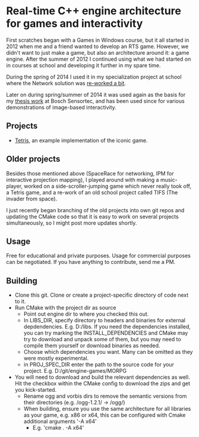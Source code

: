 Real-time C++ engine architecture for games and interactivity
=============================================================

First scratches began with a Games in Windows course, but it all started in 2012 when me and a friend wanted to develop an RTS game. However, we didn't want to just make a game, but also an architecture around it: a game engine. After the summer of 2012 I continued using what we had started on in courses at school and developing it further in my spare time. 

During the spring of 2014 I used it in my specialization project at school where the Network solution was [re-worked a bit](http://focus.gscept.com/2014ip08/).

Later on during spring/summer of 2014 it was used again as the basis for my [thesis work](https://pure.ltu.se/portal/en/studentthesis/interaktiv-projektionskartlaggning%28bcca6075-4774-466c-9990-4f3cd91343d4%29.html) at Bosch Sensortec, and has been used since for various demonstrations of image-based interactivity.


Projects
---------------
*	[Tetris](https://github.com/erenik/tetris), an example implementation of the iconic game.

Older projects
--------------
Besides those mentioned above (SpaceRace for networking, IPM for interactive projection mapping), I played around with making a music-player, worked on a side-scroller-jumping game which never really took off, a Tetris game, and a re-work of an old school project called TIFS (The invader from space).

I just recently began branching of the old projects into own git repos and updating the CMake code so that it is easy to work on several projects simultaneously, so I might post more updates shortly.

Usage
-----
Free for educational and private purposes. Usage for commercial purposes can be negotiated. If you have anything to contribute, send me a PM.

Building
--------
- Clone this git. Clone or create a project-specific directory of code next to it.
- Run CMake with the project dir as source
	- Point out engine dir to where you checked this out.
	- In LIBS_DIR, specify directory to headers and binaries for external depdendencies. E.g. D:/libs. If you need the dependencies installed, you can try marking the INSTALL_DEPENDENCIES and CMake may try to download and unpack some of them, but you may need to compile them yourself or download binaries as needed.
	- Choose which dependencies you want. Many can be omitted as they were mostly experimental.
	- in PROJ_SPEC_DIR enter the path to the source code for your project. E.g. D:/git/engine-games/MORPG 
- You will need to download and build the relevant dependencies as well. Hit the checkbox within the CMake config to download the zips and get you kick-started.
	- Rename ogg and vorbis dirs to remove the semantic versions from their directories (e.g. /ogg-1.2.1/ -> /ogg/)
	- When building, ensure you use the same architecture for all libraries as your game, e.g. x86 or x64, this can be configured with Cmake additional arguments '-A x64'
		- E.g. 'cmake . -A x64'





